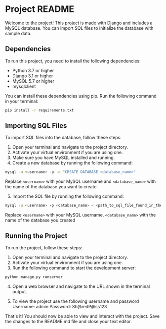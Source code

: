 # Project README

Welcome to the project! This project is made with Django and includes a MySQL database. You can import SQL files to initialize the database with sample data.

## Dependencies

To run this project, you need to install the following dependencies:

- Python 3.7 or higher
- Django 3.1 or higher
- MySQL 5.7 or higher
- mysqlclient

You can install these dependencies using pip. Run the following command in your terminal:

```Bash
pip install -r requirements.txt
```


## Importing SQL Files

To import SQL files into the database, follow these steps:

1. Open your terminal and navigate to the project directory.
2. Activate your virtual environment if you are using one.
3. Make sure you have MySQL installed and running.
4. Create a new database by running the following command:

```Bash
mysql -u <username> -p -e "CREATE DATABASE <database_name>"
```

Replace `<username>` with your MySQL username and `<database_name>` with the name of the database you want to create.


5. Import the SQL file by running the following command:

```Bash
mysql -u <username> -p <database_name> < <path_to_sql_file_found_in_the_project_root_directory>
```

Replace `<username>` with your MySQL username, `<database_name>` with the name of the database you created

## Running the Project

To run the project, follow these steps:

1. Open your terminal and navigate to the project directory.
2. Activate your virtual environment if you are using one.
3. Run the following command to start the development server:

```Bash
python manage.py runserver
```

4. Open a web browser and navigate to the URL shown in the terminal output.

5. To view the project use the following username and password
   Username: admin
   Password: Sh@redP@ss123

That's it! You should now be able to view and interact with the project.
Save the changes to the README.md file and close your text editor.